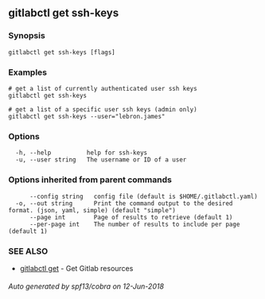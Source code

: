## gitlabctl get ssh-keys



### Synopsis



```
gitlabctl get ssh-keys [flags]
```

### Examples

```
# get a list of currently authenticated user ssh keys
gitlabctl get ssh-keys

# get a list of a specific user ssh keys (admin only)
gitlabctl get ssh-keys --user="lebron.james"
```

### Options

```
  -h, --help          help for ssh-keys
  -u, --user string   The username or ID of a user
```

### Options inherited from parent commands

```
      --config string   config file (default is $HOME/.gitlabctl.yaml)
  -o, --out string      Print the command output to the desired format. (json, yaml, simple) (default "simple")
      --page int        Page of results to retrieve (default 1)
      --per-page int    The number of results to include per page (default 1)
```

### SEE ALSO

* [gitlabctl get](gitlabctl_get.md)	 - Get Gitlab resources

###### Auto generated by spf13/cobra on 12-Jun-2018
